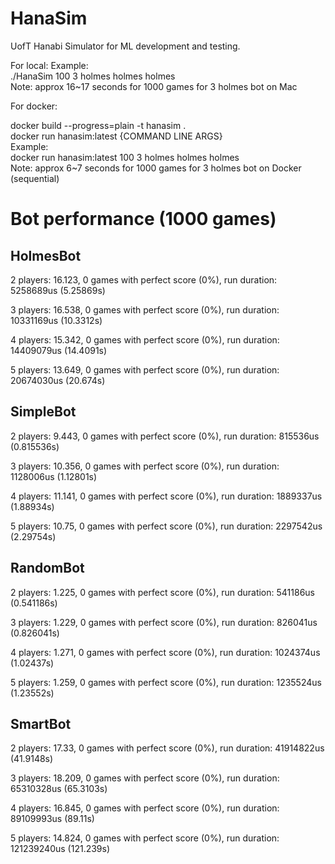 # HanaSim
UofT Hanabi Simulator for ML development and testing.


For local:
Example: <br />
    ./HanaSim  100 3 holmes holmes holmes <br />
Note: approx 16~17 seconds for 1000 games for 3 holmes bot on Mac


For docker:

docker build --progress=plain -t hanasim . <br />
docker run hanasim:latest {COMMAND LINE ARGS} <br />
Example: <br />
    docker run hanasim:latest 100 3 holmes holmes holmes <br />
Note: approx 6~7 seconds for 1000 games for 3 holmes bot on Docker (sequential)


# Bot performance (1000 games)
## HolmesBot
2 players: 16.123, 0 games with perfect score (0%), run duration: 5258689us (5.25869s)

3 players: 16.538, 0 games with perfect score (0%), run duration: 10331169us (10.3312s)

4 players: 15.342, 0 games with perfect score (0%), run duration: 14409079us (14.4091s)

5 players: 13.649, 0 games with perfect score (0%), run duration: 20674030us (20.674s)
## SimpleBot
2 players: 9.443, 0 games with perfect score (0%), run duration: 815536us (0.815536s)

3 players: 10.356, 0 games with perfect score (0%), run duration: 1128006us (1.12801s)

4 players: 11.141, 0 games with perfect score (0%), run duration: 1889337us (1.88934s)

5 players: 10.75, 0 games with perfect score (0%), run duration: 2297542us (2.29754s)
## RandomBot
2 players: 1.225, 0 games with perfect score (0%), run duration: 541186us (0.541186s)

3 players: 1.229, 0 games with perfect score (0%), run duration: 826041us (0.826041s)

4 players: 1.271, 0 games with perfect score (0%), run duration: 1024374us (1.02437s)

5 players: 1.259, 0 games with perfect score (0%), run duration: 1235524us (1.23552s)
## SmartBot
2 players: 17.33, 0 games with perfect score (0%), run duration: 41914822us (41.9148s)

3 players: 18.209, 0 games with perfect score (0%), run duration: 65310328us (65.3103s)

4 players: 16.845, 0 games with perfect score (0%), run duration: 89109993us (89.11s)

5 players: 14.824, 0 games with perfect score (0%), run duration: 121239240us (121.239s)

